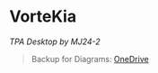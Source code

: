# VorteKia

_TPA Desktop by MJ24-2_

> Backup for Diagrams: [OneDrive](https://binusianorg-my.sharepoint.com/personal/matthew_lim002_binus_ac_id/_layouts/15/guestaccess.aspx?share=Er90y7xHlqBHm714Eq3DJxYBxdKfjC532Z2udkUgdvDYWw&e=9FZ1tR)
